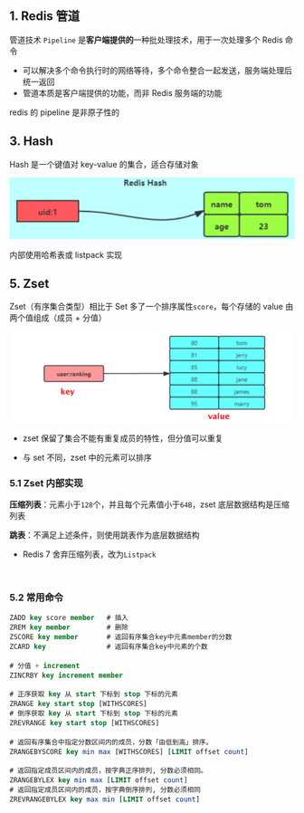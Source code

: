 ## 1. Redis 管道

管道技术 `Pipeline` 是**客户端提供的**一种批处理技术，用于一次处理多个 Redis 命令

- 可以解决多个命令执行时的网络等待，多个命令整合一起发送，服务端处理后统一返回
- 管道本质是客户端提供的功能，而非 Redis 服务端的功能

redis 的 pipeline 是非原子性的





## 3. Hash

Hash 是一个键值对 key-value 的集合，适合存储对象

![image-20240409214720924](../../static/image-20240409214720924.png)

内部使用哈希表或 listpack 实现















## 5. Zset

Zset（有序集合类型）相比于 Set 多了一个排序属性`score`，每个存储的 value 由两个值组成（成员 + 分值）

![image-20240409144629486](../../static/image-20240409144629486.png)

- zset 保留了集合不能有重复成员的特性，但分值可以重复

- 与 set 不同，zset 中的元素可以排序

### 5.1 Zset 内部实现

**压缩列表**：元素小于`128`个，并且每个元素值小于`64B`，zset 底层数据结构是压缩列表

**跳表**：不满足上述条件，则使用跳表作为底层数据结构

- Redis 7 舍弃压缩列表，改为`Listpack`

<br>

### 5.2 常用命令

```sql
ZADD key score member	# 插入
ZREM key member			# 删除
ZSCORE key member		# 返回有序集合key中元素member的分数
ZCARD key				# 返回有序集合key中元素的个数

# 分值 + increment
ZINCRBY key increment member 

# 正序获取 key 从 start 下标到 stop 下标的元素
ZRANGE key start stop [WITHSCORES]
# 倒序获取 key 从 start 下标到 stop 下标的元素
ZREVRANGE key start stop [WITHSCORES]

# 返回有序集合中指定分数区间内的成员，分数「由低到高」排序。
ZRANGEBYSCORE key min max [WITHSCORES] [LIMIT offset count]

# 返回指定成员区间内的成员，按字典正序排列, 分数必须相同。
ZRANGEBYLEX key min max [LIMIT offset count]
# 返回指定成员区间内的成员，按字典倒序排列, 分数必须相同
ZREVRANGEBYLEX key max min [LIMIT offset count]
```













